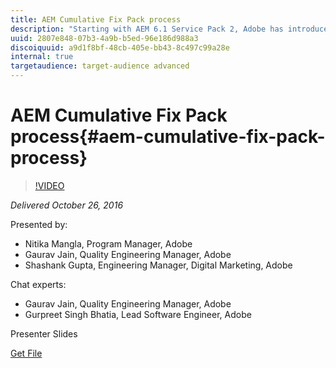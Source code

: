 ```yaml
---
title: AEM Cumulative Fix Pack process
description: "Starting with AEM 6.1 Service Pack 2, Adobe has introduced a single delivery model for releasing fixes. Instead of releasing hot fixes for single issues, Cumulative Fix Pack (CFP) will be released every month, which is an aggregator content package for multiple hot fixes. CFPs will have the following advantages over single hotfix releases:      Increased quality assurance     Simplified installation (User installs a CFP as a single package that has no dependencies, except for the latest service pack)     Cumulative in nature (for example, CFP 3 contains fixes for CFP2 and CFP1)"
uuid: 2807e848-07b3-4a9b-b5ed-96e186d988a3
discoiquuid: a9d1f8bf-48cb-405e-bb43-8c497c99a28e
internal: true
targetaudience: target-audience advanced
---
```


# AEM Cumulative Fix Pack process{#aem-cumulative-fix-pack-process}

>[!VIDEO](https://video.tv.adobe.com/v/19681/?quality=9)

*Delivered October 26, 2016*

Presented by:

* Nitika Mangla, Program Manager, Adobe
* Gaurav Jain, Quality Engineering Manager, Adobe
* Shashank Gupta, Engineering Manager, Digital Marketing, Adobe

Chat experts:

* Gaurav Jain, Quality Engineering Manager, Adobe
* Gurpreet Singh Bhatia, Lead Software Engineer, Adobe

Presenter Slides

[Get File](assets/granite-gems-cfpprocess10262016.pdf)
